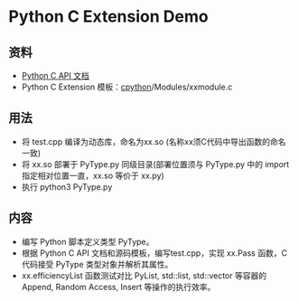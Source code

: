 # Python C Extension Demo

## 资料
- [Python C API 文档](https://docs.python.org/3/contents.html)
- Python C Extension 模板：[cpython](https://github.com/python/cpython/tree/v3.7.0)/Modules/xxmodule.c

## 用法
- 将 test.cpp 编译为动态库，命名为xx.so (名称xx须C代码中导出函数的命名一致)
- 将 xx.so 部署于 PyType.py 同级目录(部署位置须与 PyType.py 中的 import 指定相对位置一直，xx.so 等价于 xx.py)
- 执行 python3 PyType.py

## 内容
- 编写 Python 脚本定义类型 PyType。
- 根据 Python C API 文档和源码模板，编写test.cpp，实现 xx.Pass 函数，C 代码接受 PyType 类型对象并解析其属性。
- xx.efficiencyList 函数测试对比 PyList, std::list, std::vector 等容器的 Append, Random Access, Insert 等操作的执行效率。
